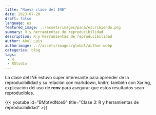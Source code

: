 ```yaml
---
title: "Nueva clase del INE"
date: 2023-07-20
draft: false
language: es
featured_image: ../assets/images/pana/escribiendo.png
summary: R y herramientas de reproducibilidad
description: R y herramientas de reproducibilidad
author: Abel_Luis
authorimage: ..//assets/images/global/author.webp
categories: blog
tags: 
 - R 
 - RStudio
---
```


La clase del INE estuvo super interesante para aprender de la reproducibilidad y su relación con markdown, knitrr, también con Xaring, explicación del uso de **renv** para asegurar que estos resultados sean reproducibles. 

{{< youtube id="BMptVdNce9" title="Clase 3: R y herramientas de reproducibilidad" >}}


